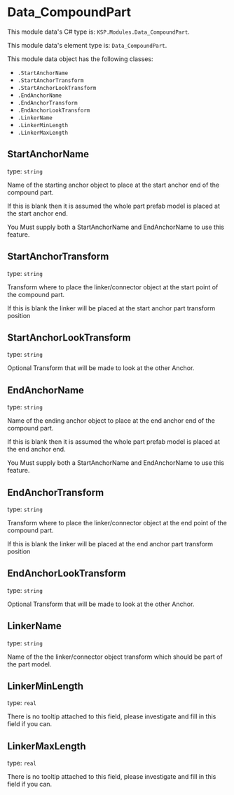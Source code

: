 # Data_CompoundPart

This module data's C# type is: `KSP.Modules.Data_CompoundPart`.

This module data's element type is: `Data_CompoundPart`.

This module data object has the following classes:

- `.StartAnchorName`
- `.StartAnchorTransform`
- `.StartAnchorLookTransform`
- `.EndAnchorName`
- `.EndAnchorTransform`
- `.EndAnchorLookTransform`
- `.LinkerName`
- `.LinkerMinLength`
- `.LinkerMaxLength`

## StartAnchorName

type: `string`

Name of the starting anchor object to place at the start anchor end of the compound part.

If this is blank then it is assumed the whole part prefab model is placed at the start anchor end.

You Must supply both a StartAnchorName and EndAnchorName to use this feature.

## StartAnchorTransform

type: `string`

Transform where to place the linker/connector object at the start point of the compound part.

If this is blank the linker will be placed at the start anchor part transform position

## StartAnchorLookTransform

type: `string`

Optional Transform that will be made to look at the other Anchor.

## EndAnchorName

type: `string`

Name of the ending anchor object to place at the end anchor end of the compound part.

If this is blank then it is assumed the whole part prefab model is placed at the end anchor end.

You Must supply both a StartAnchorName and EndAnchorName to use this feature.

## EndAnchorTransform

type: `string`

Transform where to place the linker/connector object at the end point of the compound part.

If this is blank the linker will be placed at the end anchor part transform position

## EndAnchorLookTransform

type: `string`

Optional Transform that will be made to look at the other Anchor.

## LinkerName

type: `string`

Name of the the linker/connector object transform which should be part of the part model.

## LinkerMinLength

type: `real`

There is no tooltip attached to this field, please investigate and fill in this field if you can.

## LinkerMaxLength

type: `real`

There is no tooltip attached to this field, please investigate and fill in this field if you can.

